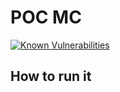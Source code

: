 # POC MC 

[![Known Vulnerabilities](https://snyk.io/test/github/b9admin/poc/badge.svg)](https://snyk.io/test/github/b9admin/poc)

## How to run it 
